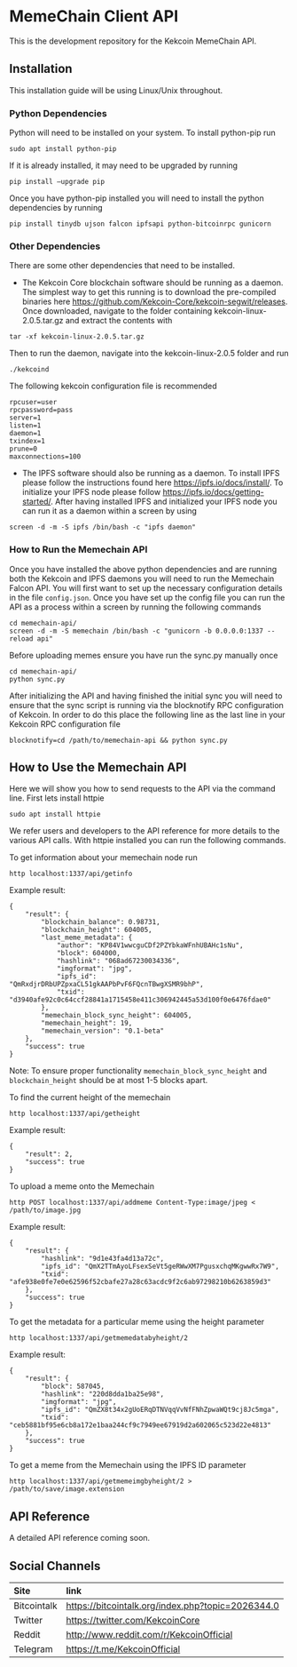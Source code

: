 # MemeChain Client API

This is the development repository for the Kekcoin MemeChain API. 

## Installation

This installation guide will be using Linux/Unix throughout.

### Python Dependencies

Python will need to be installed on your system. To install python-pip run

```
sudo apt install python-pip
```
If it is already installed, it may need to be upgraded by running

```
pip install —upgrade pip
```
Once you have python-pip installed you will need to install the python dependencies by running

```
pip install tinydb ujson falcon ipfsapi python-bitcoinrpc gunicorn
```

### Other Dependencies

There are some other dependencies that need to be installed.

- The Kekcoin Core blockchain software should be running as a daemon. The simplest way to get this running is to download the pre-compiled binaries here https://github.com/Kekcoin-Core/kekcoin-segwit/releases. Once downloaded, navigate to the folder containing kekcoin-linux-2.0.5.tar.gz and extract the contents with
```
tar -xf kekcoin-linux-2.0.5.tar.gz
```
Then to run the daemon, navigate into the kekcoin-linux-2.0.5 folder and run 
```
./kekcoind
```
The following kekcoin configuration file is recommended
```
rpcuser=user
rpcpassword=pass
server=1
listen=1
daemon=1
txindex=1
prune=0
maxconnections=100
```
- The IPFS software should also be running as a daemon. To install IPFS please follow the instructions found here https://ipfs.io/docs/install/. To initialize your IPFS node please follow https://ipfs.io/docs/getting-started/. After having installed IPFS and initialized your IPFS node you can run it as a daemon within a screen by using

```
screen -d -m -S ipfs /bin/bash -c "ipfs daemon"
```

### How to Run the Memechain API

Once you have installed the above python dependencies and are running both the Kekcoin and IPFS daemons you will need to run the Memechain Falcon API. You will first want to set up the necessary configuration details in the file ```config.json```. Once you have set up the config file you can run the API as a process within a screen by running the following commands

```
cd memechain-api/
screen -d -m -S memechain /bin/bash -c "gunicorn -b 0.0.0.0:1337 --reload api"
```

Before uploading memes ensure you have run the sync.py manually once

```
cd memechain-api/
python sync.py
```

After initializing the API and having finished the initial sync you will need to ensure that the sync script is running via the blocknotify RPC configuration of Kekcoin. In order to do this place the following line as the last line in your Kekcoin RPC configuration file

```
blocknotify=cd /path/to/memechain-api && python sync.py
```

## How to Use the Memechain API

Here we will show you how to send requests to the API via the command line. First lets install httpie

```
sudo apt install httpie
```

We refer users and developers to the API reference for more details to the various API calls. With httpie installed you can run the following commands.

To get information about your memechain node run
```
http localhost:1337/api/getinfo
```

Example result:

```
{
    "result": {
        "blockchain_balance": 0.98731,
        "blockchain_height": 604005,
        "last_meme_metadata": {
            "author": "KP84V1wwcguCDf2PZYbkaWFnhUBAHc1sNu",
            "block": 604000,
            "hashlink": "068ad67230034336",
            "imgformat": "jpg",
            "ipfs_id": "QmRxdjrDRbUPZpxaCL51gkAAPbPvF6FQcnTBwgXSMR9bhP",
            "txid": "d3940afe92c0c64ccf28841a1715458e411c306942445a53d100f0e6476fdae0"
        },
        "memechain_block_sync_height": 604005,
        "memechain_height": 19,
        "memechain_version": "0.1-beta"
    },
    "success": true
}
```

Note: To ensure proper functionality ```memechain_block_sync_height``` and ```blockchain_height``` should be at most 1-5 blocks apart.

To find the current height of the memechain 

```
http localhost:1337/api/getheight
```

Example result:

```
{
    "result": 2,
    "success": true
}
```

To upload a meme onto the Memechain

```
http POST localhost:1337/api/addmeme Content-Type:image/jpeg < /path/to/image.jpg
```

Example result:

```
{
    "result": {
        "hashlink": "9d1e43fa4d13a72c",
        "ipfs_id": "QmX2TTmAyoLFsexSeVt5geRWwXM7PgusxchqMKgwwRx7W9",
        "txid": "afe938e0fe7e0e62596f52cbafe27a28c63acdc9f2c6ab97298210b6263859d3"
    },
    "success": true
}
```

To get the metadata for a particular meme using the height parameter

```
http localhost:1337/api/getmemedatabyheight/2
```

Example result:

```
{
    "result": {
        "block": 587045,
        "hashlink": "220d8dda1ba25e98",
        "imgformat": "jpg",
        "ipfs_id": "QmZX8t34x2gUoERqDTNVqqVvNfFNhZpwaWQt9cj8Jc5mga",
        "txid": "ceb5881bf95e6cb8a172e1baa244cf9c7949ee67919d2a602065c523d22e4813"
    },
    "success": true
}
```

To get a meme from the Memechain using the IPFS ID parameter

```
http localhost:1337/api/getmemeimgbyheight/2 > /path/to/save/image.extension
```

## API Reference

A detailed API reference coming soon.

## Social Channels

| Site | link |
|:-----------|:-----------|
| Bitcointalk | https://bitcointalk.org/index.php?topic=2026344.0 |
| Twitter | https://twitter.com/KekcoinCore |
| Reddit | http://www.reddit.com/r/KekcoinOfficial |
| Telegram | https://t.me/KekcoinOfficial |
